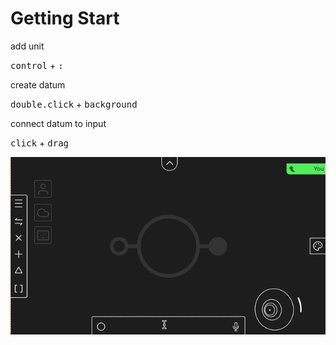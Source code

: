 # Getting Start

add unit

<kbd>control</kbd> + <kbd>:</kbd>

create datum

<kbd>double.click</kbd> + <kbd>background</kbd>

connect datum to input

<kbd>click</kbd> + <kbd>drag</kbd>

![Add Unit](/public/gif/add.gif)

